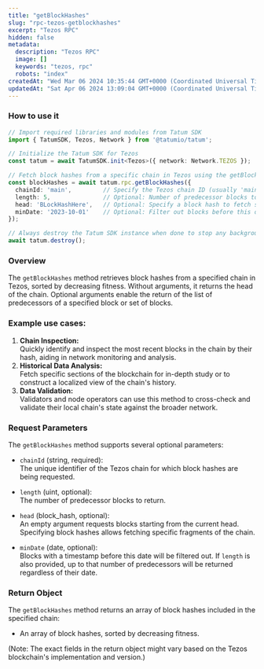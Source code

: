 ```yaml
---
title: "getBlockHashes"
slug: "rpc-tezos-getblockhashes"
excerpt: "Tezos RPC"
hidden: false
metadata: 
  description: "Tezos RPC"
  image: []
  keywords: "tezos, rpc"
  robots: "index"
createdAt: "Wed Mar 06 2024 10:35:44 GMT+0000 (Coordinated Universal Time)"
updatedAt: "Sat Apr 06 2024 13:09:04 GMT+0000 (Coordinated Universal Time)"
---
```




### How to use it

```typescript
// Import required libraries and modules from Tatum SDK
import { TatumSDK, Tezos, Network } from '@tatumio/tatum';

// Initialize the Tatum SDK for Tezos
const tatum = await TatumSDK.init<Tezos>({ network: Network.TEZOS });

// Fetch block hashes from a specific chain in Tezos using the getBlockHashes method
const blockHashes = await tatum.rpc.getBlockHashes({
  chainId: 'main',         // Specify the Tezos chain ID (usually 'main' for mainnet)
  length: 5,               // Optional: Number of predecessor blocks to return
  head: 'BLockHashHere',   // Optional: Specify a block hash to fetch specific fragments of the chain
  minDate: '2023-10-01'    // Optional: Filter out blocks before this date
});

// Always destroy the Tatum SDK instance when done to stop any background processes
await tatum.destroy();
```

### Overview

The `getBlockHashes` method retrieves block hashes from a specified chain in Tezos, sorted by decreasing fitness. Without arguments, it returns the head of the chain. Optional arguments enable the return of the list of predecessors of a specified block or set of blocks.

### Example use cases:

1. **Chain Inspection:**  
   Quickly identify and inspect the most recent blocks in the chain by their hash, aiding in network monitoring and analysis.
2. **Historical Data Analysis:**  
   Fetch specific sections of the blockchain for in-depth study or to construct a localized view of the chain's history.
3. **Data Validation:**  
   Validators and node operators can use this method to cross-check and validate their local chain's state against the broader network.

### Request Parameters

The `getBlockHashes` method supports several optional parameters:

- `chainId` (string, required):  
  The unique identifier of the Tezos chain for which block hashes are being requested.

- `length` (uint, optional):  
  The number of predecessor blocks to return.

- `head` (block_hash, optional):  
  An empty argument requests blocks starting from the current head. Specifying block hashes allows fetching specific fragments of the chain.

- `minDate` (date, optional):  
  Blocks with a timestamp before this date will be filtered out. If `length` is also provided, up to that number of predecessors will be returned regardless of their date.

### Return Object

The `getBlockHashes` method returns an array of block hashes included in the specified chain:

- An array of block hashes, sorted by decreasing fitness.

(Note: The exact fields in the return object might vary based on the Tezos blockchain's implementation and version.)
